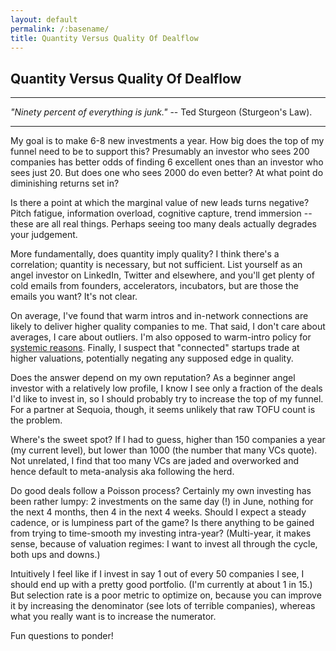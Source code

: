 ```yaml
---
layout: default
permalink: /:basename/
title: Quantity Versus Quality Of Dealflow
---
```


## Quantity Versus Quality Of Dealflow

----
*"Ninety percent of everything is junk."* -- Ted Sturgeon (Sturgeon's Law).

----

My goal is to make 6-8 new investments a year.  How big does the top of my funnel need to be to support this?  Presumably an investor who sees 200 companies has better odds of finding 6 excellent ones than an investor who sees just 20.  But does one who sees 2000 do even better?  At what point do diminishing returns set in?  

Is there a point at which the marginal value of new leads turns negative?  Pitch fatigue, information overload, cognitive capture, trend immersion -- these are all real things.  Perhaps seeing too many deals actually degrades your judgement.  

More fundamentally, does quantity imply quality?  I think there's a correlation; quantity is necessary, but not sufficient.  List yourself as an angel investor on LinkedIn, Twitter and elsewhere, and you'll get plenty of cold emails from founders, accelerators, incubators, but are those the emails you want?  It's not clear.

On average, I've found that warm intros and in-network connections are likely to deliver higher quality companies to me.  That said, I don't care about averages, I care about outliers.  I'm also opposed to warm-intro policy for [systemic reasons](https://medium.com/@DelJohnsonVC/ban-warm-introductions-1e69169d57ba).  Finally, I suspect that "connected" startups trade at higher valuations, potentially negating any supposed edge in quality.  

Does the answer depend on my own reputation?  As a beginner angel investor with a relatively low profile, I know I see only a fraction of the deals I'd like to invest in, so I should probably try to increase the top of my funnel.  For a partner at Sequoia, though, it seems unlikely that raw TOFU count is the problem.

Where's the sweet spot?  If I had to guess, higher than 150 companies a year (my current level), but lower than 1000 (the number that many VCs quote).  Not unrelated, I find that too many VCs are jaded and overworked and hence default to meta-analysis aka following the herd.

Do good deals follow a Poisson process?  Certainly my own investing has been rather lumpy: 2 investments on the same day (!) in June, nothing for the next 4 months, then 4 in the next 4 weeks.  Should I expect a steady cadence, or is lumpiness part of the game?  Is there anything to be gained from trying to time-smooth my investing intra-year?  (Multi-year, it makes sense, because of valuation regimes: I want to invest all through the cycle, both ups and downs.)

Intuitively I feel like if I invest in say 1 out of every 50 companies I see, I should end up with a pretty good portfolio.  (I'm currently at about 1 in 15.)  But selection rate is a poor metric to optimize on, because you can improve it by increasing the denominator (see lots of terrible companies), whereas what you really want is to increase the numerator.

Fun questions to ponder!

<br/>
<br/>
<br/>